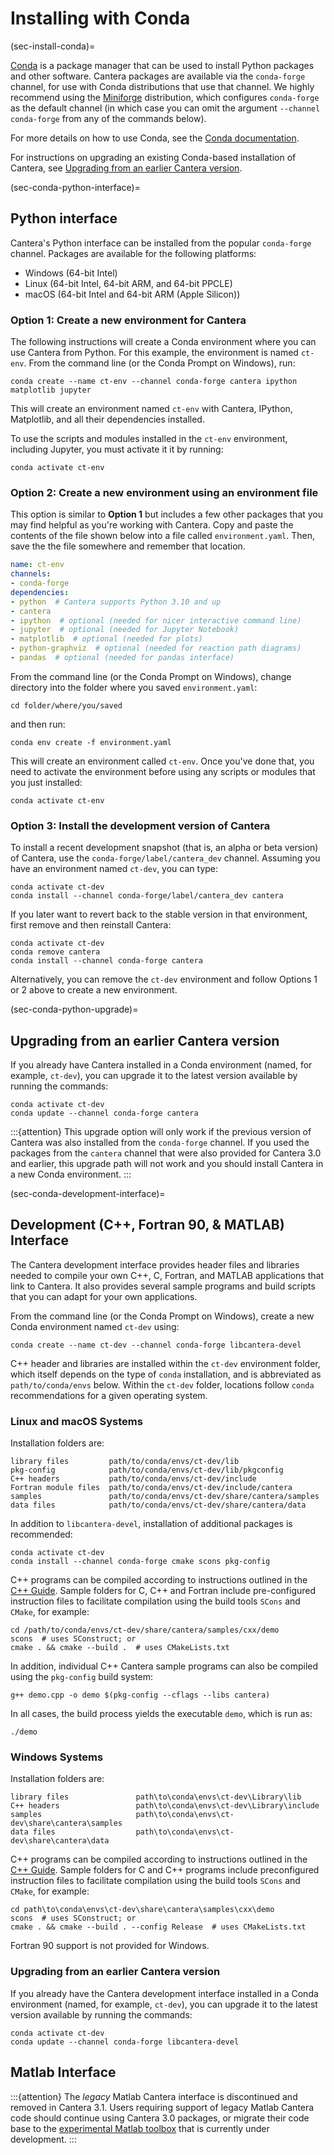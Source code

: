 # Installing with Conda

(sec-install-conda)=

[Conda](https://docs.conda.io/projects/conda/en/stable/) is a package manager that can
be used to install Python packages and other software. Cantera packages are available
via the `conda-forge` channel, for use with Conda distributions that use that channel.
We highly recommend using the [Miniforge](https://conda-forge.org/download/)
distribution, which configures `conda-forge` as the default channel (in which case you
can omit the argument `--channel conda-forge` from any of the commands below).

For more details on how to use Conda, see the
[Conda documentation](https://docs.conda.io/projects/conda/en/latest/user-guide/index.html).

For instructions on upgrading an existing Conda-based installation of Cantera, see
[Upgrading from an earlier Cantera version](sec-conda-python-upgrade).

(sec-conda-python-interface)=

## Python interface

Cantera's Python interface can be installed from the popular `conda-forge` channel.
Packages are available for the following platforms:

- Windows (64-bit Intel)
- Linux (64-bit Intel, 64-bit ARM, and 64-bit PPCLE)
- macOS (64-bit Intel and 64-bit ARM (Apple Silicon))

### Option 1: Create a new environment for Cantera

The following instructions will create a Conda environment where you can use Cantera
from Python. For this example, the environment is named `ct-env`. From the command
line (or the Conda Prompt on Windows), run:

```shell
conda create --name ct-env --channel conda-forge cantera ipython matplotlib jupyter
```

This will create an environment named `ct-env` with Cantera, IPython, Matplotlib, and
all their dependencies installed.

To use the scripts and modules installed in the `ct-env` environment, including Jupyter,
you must activate it it by running:

```shell
conda activate ct-env
```

### Option 2: Create a new environment using an environment file

This option is similar to **Option 1** but includes a few other packages that you may
find helpful as you're working with Cantera. Copy and paste the contents of the file
shown below into a file called `environment.yaml`. Then, save the the file somewhere and
remember that location.

```yaml
name: ct-env
channels:
- conda-forge
dependencies:
- python  # Cantera supports Python 3.10 and up
- cantera
- ipython  # optional (needed for nicer interactive command line)
- jupyter  # optional (needed for Jupyter Notebook)
- matplotlib  # optional (needed for plots)
- python-graphviz  # optional (needed for reaction path diagrams)
- pandas  # optional (needed for pandas interface)
```

From the command line (or the Conda Prompt on Windows), change directory into the
folder where you saved `environment.yaml`:

```shell
cd folder/where/you/saved
```

and then run:

```shell
conda env create -f environment.yaml
```

This will create an environment called `ct-env`. Once you've done that, you need to
activate the environment before using any scripts or modules that you just installed:

```shell
conda activate ct-env
```

### Option 3: Install the development version of Cantera

To install a recent development snapshot (that is, an alpha or beta version) of Cantera,
use the `conda-forge/label/cantera_dev` channel. Assuming you have an environment named
`ct-dev`, you can type:

```shell
conda activate ct-dev
conda install --channel conda-forge/label/cantera_dev cantera
```

If you later want to revert back to the stable version in that environment, first remove
and then reinstall Cantera:

```shell
conda activate ct-dev
conda remove cantera
conda install --channel conda-forge cantera
```

Alternatively, you can remove the `ct-dev` environment and follow Options 1 or 2 above
to create a new environment.

(sec-conda-python-upgrade)=

## Upgrading from an earlier Cantera version

If you already have Cantera installed in a Conda environment (named, for example,
`ct-dev`), you can upgrade it to the latest version available by running the commands:

```shell
conda activate ct-dev
conda update --channel conda-forge cantera
```

:::{attention}
This upgrade option will only work if the previous version of Cantera was also installed
from the `conda-forge` channel. If you used the packages from the `cantera` channel that
were also provided for Cantera 3.0 and earlier, this upgrade path will not work and you
should install Cantera in a new Conda environment.
:::

(sec-conda-development-interface)=

## Development (C++, Fortran 90, & MATLAB) Interface

The Cantera development interface provides header files and libraries needed to compile
your own C++, C, Fortran, and MATLAB applications that link to Cantera. It also
provides several sample programs and build scripts that you can adapt for
your own applications.

From the command line (or the Conda Prompt on Windows), create a new Conda
environment named `ct-dev` using:

```shell
conda create --name ct-dev --channel conda-forge libcantera-devel
```

C++ header and libraries are installed within the `ct-dev` environment folder, which
itself depends on the type of `conda` installation, and is abbreviated as
`path/to/conda/envs` below. Within the `ct-dev` folder, locations follow `conda`
recommendations for a given operating system.

### Linux and macOS Systems

Installation folders are:

```shell
library files         path/to/conda/envs/ct-dev/lib
pkg-config            path/to/conda/envs/ct-dev/lib/pkgconfig
C++ headers           path/to/conda/envs/ct-dev/include
Fortran module files  path/to/conda/envs/ct-dev/include/cantera
samples               path/to/conda/envs/ct-dev/share/cantera/samples
data files            path/to/conda/envs/ct-dev/share/cantera/data
```

In addition to `libcantera-devel`, installation of additional packages is recommended:

```shell
conda activate ct-dev
conda install --channel conda-forge cmake scons pkg-config
```

C++ programs can be compiled according to instructions outlined in the [C++
Guide](/userguide/compiling-cxx). Sample folders for C, C++ and Fortran include
pre-configured instruction files to facilitate compilation using the build tools `SCons`
and `CMake`, for example:

```shell
cd /path/to/conda/envs/ct-dev/share/cantera/samples/cxx/demo
scons  # uses SConstruct; or
cmake . && cmake --build .  # uses CMakeLists.txt
```

In addition, individual C++ Cantera sample programs can also be compiled using the
`pkg-config` build system:

```shell
g++ demo.cpp -o demo $(pkg-config --cflags --libs cantera)
```

In all cases, the build process yields the executable `demo`, which is run as:

```shell
./demo
```

### Windows Systems

Installation folders are:

```shell
library files               path\to\conda\envs\ct-dev\Library\lib
C++ headers                 path\to\conda\envs\ct-dev\Library\include
samples                     path\to\conda\envs\ct-dev\share\cantera\samples
data files                  path\to\conda\envs\ct-dev\share\cantera\data
```

C++ programs can be compiled according to instructions outlined in the
[C++ Guide](/userguide/compiling-cxx). Sample folders for C and C++ programs include
preconfigured instruction files to facilitate compilation using the build tools `SCons`
and `CMake`, for example:

```pwsh
cd path\to\conda\envs\ct-dev\share\cantera\samples\cxx\demo
scons  # uses SConstruct; or
cmake . && cmake --build . --config Release  # uses CMakeLists.txt
```

Fortran 90 support is not provided for Windows.

### Upgrading from an earlier Cantera version

If you already have the Cantera development interface installed in a Conda environment
(named, for example, `ct-dev`), you can upgrade it to the latest version available by
running the commands:

```shell
conda activate ct-dev
conda update --channel conda-forge libcantera-devel
```

## Matlab Interface

:::{attention}
The *legacy* Matlab Cantera interface is discontinued and removed in Cantera 3.1. Users
requiring support of legacy Matlab Cantera code should continue using Cantera 3.0
packages, or migrate their code base to the
[experimental Matlab toolbox](../matlab/index) that is currently under development.
:::
